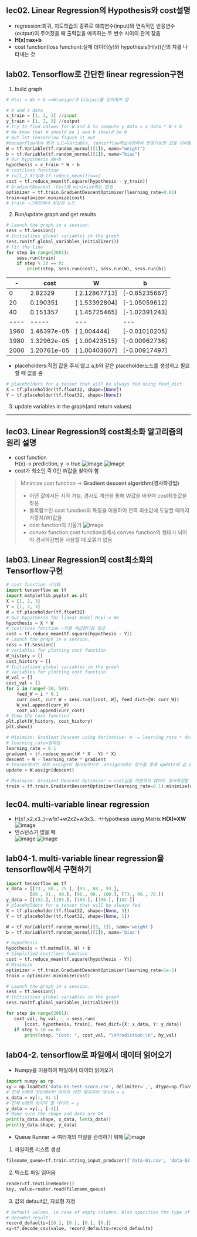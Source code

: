 ## lec02. Linear Regression의 Hypothesis와 cost설명
- regression:회귀, 지도학습의 종류로 예측변수(input)와 연속적인 반응변수(output)이 주어졌을 때 출력값을 예측하는 두 변수 사이의 관계 찾음  
- **H(x)=ax+b**  
- cost function(loss function):실제 데이터(y)와 hypothesis(H(x))간의 차를 나타내는 것  
## lab02. Tensorflow로 간단한 linear regression구현
1. build graph
```python
# H(x) = Wx + b >>W(weigh)과 b(bias)를 정의해야 함  

# X and Y data
x_train = [1, 2, 3] //input
y_train = [1, 2, 3] //output
# Try to find values for W and b to compute y_data = x_data * W + b
# We know that W should be 1 and b should be 0
# But let TensorFlow figure it out
#tensorflow에서 회귀 노드=Variable, tensorflow학습과정에서 변경가능한 값을 의미함
W = tf.Variable(tf.random_normal([1]), name="weight") 
b = tf.Variable(tf.random_normal([1]), name="bias") 
# Our hypothesis XW+b
hypothesis = x_train * W + b
# cost/loss function
# t=[1,2,3]일때 tf.reduce_mean(t)==>2
cost = tf.reduce_mean(tf.square(hypothesis - y_train))
# GradientDescent -Cost를 minimize하는 방법
optimizer = tf.train.GradientDescentOptimizer(learning_rate=0.01)
train=optimizer.minimize(cost)
# train →그래프에서 최상위 노드
```
2. Run/update graph and get results
```python
# Launch the graph in a session.
sess = tf.Session()
# Initializes global variables in the graph.
sess.run(tf.global_variables_initializer())
# Fit the line
for step in range(2001):
    sess.run(train)
    if step % 20 == 0:
        print(step, sess.run(cost), sess.run(W), sess.run(b))
```
| - | cost | W | b
|----|-----|---|---
| 0 | 2.82329 | [ 2.12867713] | [-0.85235667] 
| 20 | 0.190351 | [ 1.53392804] | [-1.05059612]
| 40 | 0.151357 | [ 1.45725465] | [-1.02391243] 
|----|-----|---|---
| 1960 | 1.46397e-05 | [ 1.004444] | [-0.01010205] 
| 1980 | 1.32962e-05 | [ 1.00423515] | [-0.00962736]  
| 2000 | 1.20761e-05 | [ 1.00403607] | [-0.00917497]  
- placeholders:직접 값을 주지 않고 a,b와 같은 placeholder노드를 생성하고 필요할 때 값을 줌
```python
# placeholders for a tensor that will be always fed using feed_dict
X = tf.placeholder(tf.float32, shape=[None])
Y = tf.placeholder(tf.float32, shape=[None])
```
3. update variables in the graph(and return values) 
-------------------------------------------
## lec03. Linear Regression의 cost최소화 알고리즘의 원리 설명
- cost function  
H(x) → prediction, y → true
![image](https://user-images.githubusercontent.com/54131109/74310226-0adc1600-4db0-11ea-8834-c993725b3b6c.png)
![image](https://user-images.githubusercontent.com/54131109/74310469-a2d9ff80-4db0-11ea-9e32-a6832823bd10.png)
- cost가 최소인 즉 0인 W값을 찾아야 함  
> Minimize cost function → **Gradient descent algorithm(경사하강법)**  
> - 어떤 값에서든 시작 가능, 경사도 계산을 통해 W값을 바꾸며 cost최솟값을 찾음
> - 볼록함수인 cost function의 특징을 이용하여 전역 최솟값에 도달할 때까지 가중치(W)값을 
> - cost function의 기울기 ![image](https://user-images.githubusercontent.com/54131109/74311119-07498e80-4db2-11ea-8f2a-2f0be77483da.png)  
> - convex function:cost function설계시 convex function의 형태가 되어야 경사하강법을 사용할 때 오류가 없음
## lab03. Linear Regression의 cost최소화의 Tensorflow구현
```python
# cost function 시각화
import tensorflow as tf
import matplotlib.pyplot as plt
X = [1, 2, 3]
Y = [1, 2, 3]
W = tf.placeholder(tf.float32)
# Our hypothesis for linear model H(x) = Wx
hypothesis = X * W
# cost/loss function -차를 제곱한다음 평균
cost = tf.reduce_mean(tf.square(hypothesis - Y))
# Launch the graph in a session.
sess = tf.Session()
# Variables for plotting cost function
W_history = []
cost_history = []
# Initialized global variables in the graph
# Variables for plotting cost function
W_val = []
cost_val = []
for i in range(-30, 50):
    feed_W = i * 0.1
    curr_cost, curr_W = sess.run([cost, W], feed_dict={W: curr_W})
    W_val.append(curr_W)
    cost_val.append(curr_cost)
# Show the cost function
plt.plot(W_history, cost_history)
plt.show()
```
```python
# Minimize: Gradient Descent using derivative: W -= learning_rate * derivative
# learning_rate=알파값 
learning_rate = 0.1
gradient = tf.reduce_mean((W * X - Y) * X)
descent = W - learning_rate * gradient
# tensor에서는 바로 assign이 불가능하므로 .assign이라는 함수를 통해 update에 값 assign, 이후 update를 그래프에서 실행시키면 동작 
update = W.assign(descent)
```
```python
# Minimize: Gradient Descent Optimizer = cost값을 미분하지 않아도 경사하강법 가능, 위와 같은 역할을 하는 코드
train = tf.train.GradientDescentOptimizer(learning_rate=0.1).minimize(cost)
```
## lec04. multi-variable linear regression 
- H(x1,x2,x3..)=w1x1+w2x2+w3x3.. →Hypothesis using Matrix **H(X)=XW**
![image](https://user-images.githubusercontent.com/54131109/74604398-f2962f00-5100-11ea-96a5-c8b17b984348.png)
- 인스턴스가 많을 때  
![image](https://user-images.githubusercontent.com/54131109/74604440-620c1e80-5101-11ea-819b-e43bf23e14e0.png)
![image](https://user-images.githubusercontent.com/54131109/74604444-6e907700-5101-11ea-8500-4dc224af437d.png)  
## lab04-1. multi-variable linear regression을 tensorflow에서 구현하기
```python
import tensorflow as tf
x_data = [[73., 80., 75.], [93., 88., 93.],
         [89., 91., 90.], [96., 98., 100.], [73., 66., 70.]]
y_data = [[152.], [185.], [180.], [196.], [142.]]
# placeholders for a tensor that will be always fed.
X = tf.placeholder(tf.float32, shape=[None, 3])
Y = tf.placeholder(tf.float32, shape=[None, 1])

W = tf.Variable(tf.random_normal([3, 1]), name='weight')
b = tf.Variable(tf.random_normal([1]), name='bias')

# Hypothesis
hypothesis = tf.matmul(X, W) + b
# Simplified cost/loss function
cost = tf.reduce_mean(tf.square(hypothesis - Y))
# Minimize
optimizer = tf.train.GradientDescentOptimizer(learning_rate=1e-5)
train = optimizer.minimize(cost)

# Launch the graph in a session.
sess = tf.Session()
# Initializes global variables in the graph.
sess.run(tf.global_variables_initializer())

for step in range(2001):
   cost_val, hy_val, _ = sess.run(
       [cost, hypothesis, train], feed_dict={X: x_data, Y: y_data})
   if step % 10 == 0:
       print(step, "Cost: ", cost_val, "\nPrediction:\n", hy_val)
```
## lab04-2. tensorflow로 파일에서 데이터 읽어오기
- Numpy를 이용하여 파일에서 데이터 읽어오기
```python
import numpy as np
xy = np.loadtxt('data-01-test-score.csv', delimiter=',', dtype=np.float32)
# 전체 n행의 첫번째부터 마지막 이전 열까지의 데이터 = x
x_data = xy[:, 0:-1]
# 전체 n행의 마지막 열 데이터 = y
y_data = xy[:, [-1]]
# Make sure the shape and data are OK
print(x_data.shape, x_data, len(x_data))
print(y_data.shape, y_data)
```
- Queue Runner → 여러개의 파일을 관리하기 위해
![image](https://user-images.githubusercontent.com/54131109/74606027-5ecc5f00-5110-11ea-9086-6e039e25e16d.png)
1. 파일이름 리스트 생성  
```python
filename_queue=tf.train.string_input_producer(['data-01.csv', 'data-02', ..], shuffle=False, name='filename_queue')  
```
2. 텍스트 파일 읽어옴  
```python
reader=tf.TextLineReader()  
key, value=reader.read(filename_queue)
```
3. 값의 default값, 자료형 지정  
```python
# Default values, in case of empty columns. Also specifies the type of the
# decoded result.
record_defaults=[[0.], [0.], [0.], [0.]]  
xy=tf.decode_csv(value, record_defaults=record_defaults)  
```

